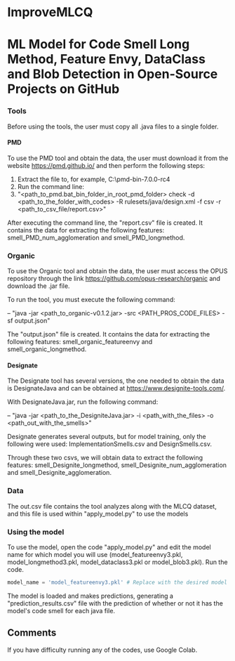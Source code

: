 # ImproveMLCQ
# ML Model for Code Smell Long Method, Feature Envy, DataClass and Blob Detection in Open-Source Projects on GitHub

### Tools

Before using the tools, the user must copy all .java files to a single folder.

#### PMD

To use the PMD tool and obtain the data, the user must download it from the website https://pmd.github.io/ and then perform the following steps:

1. Extract the file to, for example, C:\pmd-bin-7.0.0-rc4
2. Run the command line:
3. "<path_to_pmd.bat_bin_folder_in_root_pmd_folder> check -d <path_to_the_folder_with_codes> -R rulesets/java/design.xml -f csv -r <path_to_csv_file/report.csv>"

After executing the command line, the "report.csv" file is created. It contains the data for extracting the following features: smell_PMD_num_agglomeration and smell_PMD_longmethod.
### Organic

To use the Organic tool and obtain the data, the user must access the OPUS repository through the link https://github.com/opus-research/organic and download the .jar file.

To run the tool, you must execute the following command:

– "java -jar <path_to_organic-v0.1.2.jar> -src <PATH_PROS_CODE_FILES> -sf output.json"

The "output.json" file is created. It contains the data for extracting the following features: smell_organic_featureenvy and smell_organic_longmethod.

#### Designate

The Designate tool has several versions, the one needed to obtain the data is DesignateJava and can be obtained at https://www.designite-tools.com/.

With DesignateJava.jar, run the following command:

– "java -jar <path_to_the_DesigniteJava.jar> -i <path_with_the_files> -o <path_out_with_the_smells>"

Designate generates several outputs, but for model training, only the following were used: ImplementationSmells.csv and DesignSmells.csv.

Through these two csvs, we will obtain data to extract the following features: smell_Designite_longmethod, smell_Designite_num_agglomeration and smell_Designite_agglomeration.

### Data

The out.csv file contains the tool analyzes along with the MLCQ dataset, and this file is used within "apply_model.py" to use the models

### Using the model

To use the model, open the code "apply_model.py" and edit the model name for which model you will use (model_featureenvy3.pkl, model_longmethod3.pkl, model_dataclass3.pkl or model_blob3.pkl). Run the code.

```Python
model_name = 'model_featureenvy3.pkl' # Replace with the desired model name
```

The model is loaded and makes predictions, generating a "prediction_results.csv" file with the prediction of whether or not it has the model's code smell for each java file.

## Comments

If you have difficulty running any of the codes, use Google Colab.
